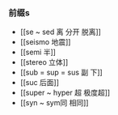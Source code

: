 ### 前缀s

- [[se  ~ sed 离 分开 脱离]]
- [[seismo 地震]]
- [[semi 半]]
- [[stereo 立体]]
- [[sub  = sup = sus 副 下]]
- [[suc 后面]]
- [[super  ~ hyper 超 极度超]]
- [[syn  ~ sym同 相同]]